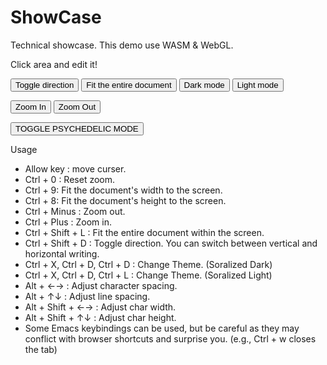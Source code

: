 # ShowCase

Technical showcase.
This demo use WASM & WebGL.

Click area and edit it!
<div id="kashikishi-area"></div>
<input id="toggle-direction-button" type="button" value="Toggle direction"></input>
<input id="centering-button" type="button" value="Fit the entire document"></input>
<input id="dark-mode-button" type="button" value="Dark mode"></input>
<input id="light-mode-button" type="button" value="Light mode"></input>

<input id="zoom-in-button" type="button" value="Zoom In"></input>
<input id="zoom-out-button" type="button" value="Zoom Out"></input>

<input id="psychedelic-mode-button" type="button" value="TOGGLE PSYCHEDELIC MODE"></input>

<script type="module">
  import init, { send_log, toggle_direction, look_current_and_centering, change_theme_dark, change_theme_light, zoom_in, zoom_out, toggle_psychedelic } from "./wasm/showcase/showcase.js";
  init().then(() => {
    console.log("WASM Loaded");
    send_log("Hello from JS");
    document.getElementById("toggle-direction-button").addEventListener("click", () => {
      toggle_direction();
    });
    document.getElementById("centering-button").addEventListener("click", () => {
      look_current_and_centering();
    });
    document.getElementById("dark-mode-button").addEventListener("click", () => {
      change_theme_dark();
    });
    document.getElementById("light-mode-button").addEventListener("click", () => {
      change_theme_light();
    });
    document.getElementById("zoom-in-button").addEventListener("click", () => {
      zoom_in();
    });
    document.getElementById("zoom-out-button").addEventListener("click", () => {
      zoom_out();
    });
    document.getElementById("psychedelic-mode-button").addEventListener("click", () => {
      toggle_psychedelic();
    });
  });
</script>

Usage
- Allow key : move curser.
- Ctrl + 0 : Reset zoom.
- Ctrl + 9: Fit the document's width to the screen.
- Ctrl + 8: Fit the document's height to the screen.
- Ctrl + Minus : Zoom out.
- Ctrl + Plus : Zoom in.
- Ctrl + Shift + L : Fit the entire document within the screen.
- Ctrl + Shift + D : Toggle direction. You can switch between vertical and horizontal writing.
- Ctrl + X, Ctrl + D, Ctrl + D : Change Theme. (Soralized Dark)
- Ctrl + X, Ctrl + D, Ctrl + L : Change Theme. (Soralized Light)
- Alt + ←→ : Adjust character spacing.
- Alt + ↑↓ : Adjust line spacing.
- Alt + Shift + ←→ : Adjust char width.
- Alt + Shift + ↑↓ : Adjust char height.
- Some Emacs keybindings can be used, but be careful as they may conflict with browser shortcuts and surprise you. (e.g., Ctrl + w closes the tab)